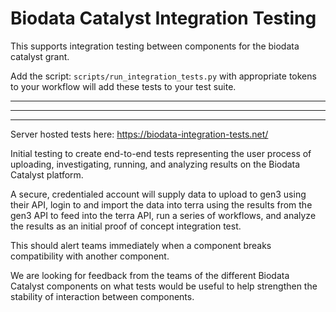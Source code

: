 # Biodata Catalyst Integration Testing

This supports integration testing between components for the biodata catalyst grant.

Add the script: `scripts/run_integration_tests.py` with appropriate tokens to your workflow will add these tests to your test suite.

---------------------------------
---------------------------------
---------------------------------

Server hosted tests here: https://biodata-integration-tests.net/

Initial testing to create end-to-end tests representing the user process of uploading, investigating, running, and analyzing results on the Biodata Catalyst platform.

A secure, credentialed account will supply data to upload to gen3 using their API, login to and import the data into terra using the results from the gen3 API to feed into the terra API, run a series of workflows, and analyze the results as an initial proof of concept integration test.

This should alert teams immediately when a component breaks compatibility with another component.

We are looking for feedback from the teams of the different Biodata Catalyst components on what tests would be useful to help strengthen the stability of interaction between components.
